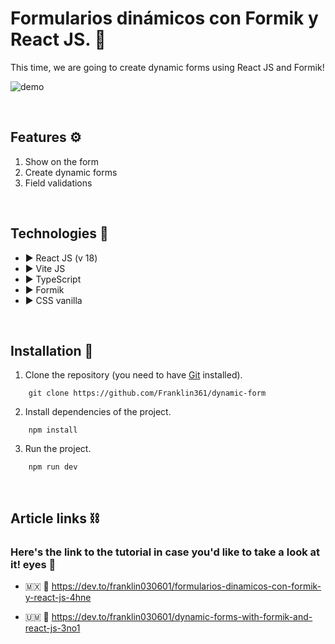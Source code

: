 # Formularios dinámicos con Formik y React JS. 📝

This time, we are going to create dynamic forms using React JS and Formik!

![demo](https://res.cloudinary.com/dnxchppfm/image/upload/v1664039460/formik/02_cp6yyw.png)


&nbsp;

## **Features ⚙️**

1. Show on the form
2. Create dynamic forms
3. Field validations

&nbsp;

## **Technologies 🧪**

- ▶️ React JS (v 18)
- ▶️ Vite JS
- ▶️ TypeScript
- ▶️ Formik
- ▶️ CSS vanilla 

&nbsp;

## **Installation 🧰**

1. Clone the repository (you need to have [Git](https://git-scm.com) installed).

```shell
    git clone https://github.com/Franklin361/dynamic-form
```

2.  Install dependencies of the project.

```shell
    npm install
```

3. Run the project.
```shell
    npm run dev
```

&nbsp;

## **Article links ⛓️**

### Here's the link to the tutorial in case you'd like to take a look at it! eyes 👀

- 🇲🇽 🔗 https://dev.to/franklin030601/formularios-dinamicos-con-formik-y-react-js-4hne

- 🇺🇲 🔗 https://dev.to/franklin030601/dynamic-forms-with-formik-and-react-js-3no1

